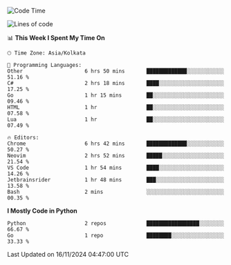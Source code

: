 <!--START_SECTION:waka-->
![Code Time](http://img.shields.io/badge/Code%20Time-393%20hrs%203%20mins-blue)

![Lines of code](https://img.shields.io/badge/From%20Hello%20World%20I%27ve%20Written-387%20lines%20of%20code-blue)

📊 **This Week I Spent My Time On** 

```text
🕑︎ Time Zone: Asia/Kolkata

💬 Programming Languages: 
Other                    6 hrs 50 mins       █████████████░░░░░░░░░░░░   51.16 % 
C#                       2 hrs 18 mins       ████░░░░░░░░░░░░░░░░░░░░░   17.25 % 
Go                       1 hr 15 mins        ██░░░░░░░░░░░░░░░░░░░░░░░   09.46 % 
HTML                     1 hr                ██░░░░░░░░░░░░░░░░░░░░░░░   07.58 % 
Lua                      1 hr                ██░░░░░░░░░░░░░░░░░░░░░░░   07.49 % 

🔥 Editors: 
Chrome                   6 hrs 42 mins       █████████████░░░░░░░░░░░░   50.27 % 
Neovim                   2 hrs 52 mins       █████░░░░░░░░░░░░░░░░░░░░   21.54 % 
VS Code                  1 hr 54 mins        ████░░░░░░░░░░░░░░░░░░░░░   14.26 % 
Jetbrainsrider           1 hr 48 mins        ███░░░░░░░░░░░░░░░░░░░░░░   13.58 % 
Bash                     2 mins              ░░░░░░░░░░░░░░░░░░░░░░░░░   00.35 % 
```

**I Mostly Code in Python** 

```text
Python                   2 repos             █████████████████░░░░░░░░   66.67 % 
Go                       1 repo              ████████░░░░░░░░░░░░░░░░░   33.33 % 
```




 Last Updated on 16/11/2024 04:47:00 UTC
<!--END_SECTION:waka-->
